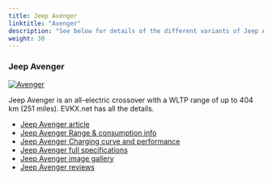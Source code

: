 ```yaml
---
title: Jeep Avenger
linktitle: "Avenger"
description: "See below for details of the different variants of Jeep Avenger"
weight: 30
---
```

### Jeep Avenger

<a href="avenger/"><img src="https://media.evkx.net/multimedia/models/jeep/avenger/avenger/main_1_st.jpg" class="img-fluid" alt="Avenger" ></a>

Jeep Avenger is an all-electric crossover with a WLTP range of up to 404 km (251 miles). EVKX.net has all the details. 

- [Jeep Avenger article](avenger/)
- [Jeep Avenger Range & consumption info](avenger/rangeandconsumption)
- [Jeep Avenger Charging curve and performance](avenger/chargingcurve)
- [Jeep Avenger full specifications](avenger/specifications)
- [Jeep Avenger image gallery](avenger/gallery)
- [Jeep Avenger reviews](avenger/reviews)

